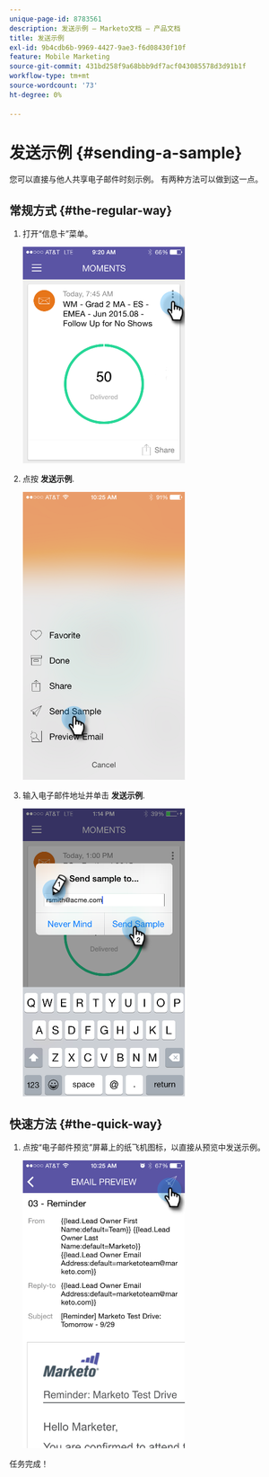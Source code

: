 ```yaml
---
unique-page-id: 8783561
description: 发送示例 — Marketo文档 — 产品文档
title: 发送示例
exl-id: 9b4cdb6b-9969-4427-9ae3-f6d08430f10f
feature: Mobile Marketing
source-git-commit: 431bd258f9a68bbb9df7acf043085578d3d91b1f
workflow-type: tm+mt
source-wordcount: '73'
ht-degree: 0%

---
```


# 发送示例 {#sending-a-sample}

您可以直接与他人共享电子邮件时刻示例。 有两种方法可以做到这一点。

## 常规方式 {#the-regular-way}

1. 打开“信息卡”菜单。

   ![](assets/image2015-7-14-16-3a44-3a7.png)

1. 点按 **发送示例**.

   ![](assets/image2015-7-14-16-3a40-3a54.png)

1. 输入电子邮件地址并单击 **发送示例**.

   ![](assets/image2015-7-14-17-3a2-3a32.png)

## 快速方法 {#the-quick-way}

1. 点按“电子邮件预览”屏幕上的纸飞机图标，以直接从预览中发送示例。

   ![](assets/image2015-9-25-10-3a28-3a47.png)

任务完成！
